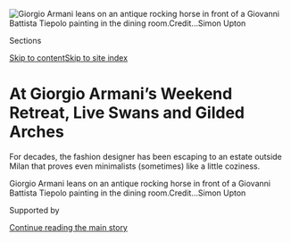 <div id="app">

<div>

<div>

<div>

</div>

<div data-aria-hidden="false">

<div id="site-content" role="main">

<div>

<div class="css-1aor85t" style="opacity:0.000000001;z-index:-1;visibility:hidden">

<div class="css-1hqnpie">

<div class="css-epjblv">

<span class="css-100wwgy">At Giorgio Armani’s Weekend Retreat, Live
Swans and Gilded Arches</span>

</div>

<div class="css-k008qs">

<div class="css-o5pzib">

<span class="css-18z7m18"></span>

<div>

</div>

</div>

<span class="css-1n6z4y">https://nyti.ms/2zi3WVb</span>

<div class="css-1705lsu">

<div class="css-4xjgmj">

<div class="css-4skfbu" role="toolbar" data-aria-label="Social Media Share buttons, Save button, and Comments Panel with current comment count" data-testid="share-tools">

  - 
  - 
  - 
  - 
    
    <div class="css-6n7j50">
    
    </div>

  - 
  - 

</div>

</div>

</div>

</div>

</div>

</div>

<div id="NYT_TOP_BANNER_REGION" class="css-11qgg8s">

</div>

<div id="fullBleedHeaderContent">

<div class="css-n4ws9g">

![<span class="css-1l9o2ey e13ogyst0" data-aria-hidden="true">Giorgio
Armani leans on an antique rocking horse in front of a Giovanni Battista
Tiepolo painting in the dining
room.</span><span class="css-1nlbvxy e1z0qqy90" itemprop="copyrightHolder"><span class="css-1ly73wi e1tej78p0">Credit...</span><span><span>Simon
Upton</span></span></span>](https://static01.nyt.com/images/2018/11/13/t-magazine/tktmag-armani-slide-4Q84/tktmag-armani-slide-4Q84-articleLarge.jpg?quality=75&auto=webp&disable=upscale)

</div>

<div class="css-3z92zw">

<div class="css-6cn7ki">

<div class="NYTAppHideMasthead css-1bcu9v6 e1suatyy0">

<div class="section css-1o1qe8k e1suatyy2">

<div class="css-cu5p7t er09x8g0">

<div class="css-6n7j50">

</div>

<span class="css-1dv1kvn">Sections</span>

[Skip to content](#site-content)[Skip to site index](#site-index)

</div>

<div class="css-10698na e1huz5gh0">

</div>

</div>

</div>

<div class="css-1sojcmr ehdk2mb0">

# At Giorgio Armani’s Weekend Retreat, Live Swans and Gilded Arches

</div>

For decades, the fashion designer has been escaping to an estate outside
Milan that proves even minimalists (sometimes) like a little coziness.

</div>

</div>

<div class="css-nwzfg5 e1gnum310">

<span class="css-1f9pvn2 t-magazine">Giorgio Armani leans on an antique
rocking horse in front of a Giovanni Battista Tiepolo painting in the
dining
room.</span><span class="css-1nlbvxy e1z0qqy90" itemprop="copyrightHolder"><span class="css-1ly73wi e1tej78p0">Credit...</span><span><span>Simon
Upton</span></span></span>

</div>

<div id="sponsor-wrapper" class="css-1hyfx7x">

<div id="sponsor-slug" class="css-19vbshk">

Supported by

</div>

[Continue reading the main story](#after-sponsor)

<div id="sponsor" class="ad sponsor-wrapper" style="text-align:center;height:100%;display:block">

</div>

<div id="after-sponsor">

</div>

</div>

<div class="css-1wx1auc e1gnum311">

<div class="css-18e8msd">

<div class="css-vp77d3 epjyd6m0">

<div class="css-1baulvz">

By [<span class="css-1baulvz last-byline" itemprop="name">Nancy
Hass</span>](https://www.nytimes.com/by/nancy-hass)

</div>

</div>

  - Nov. 19, 2018

  - 
    
    <div class="css-4xjgmj">
    
    <div class="css-d8bdto" role="toolbar" data-aria-label="Social Media Share buttons, Save button, and Comments Panel with current comment count" data-testid="share-tools">
    
      - 
      - 
      - 
      - 
        
        <div class="css-6n7j50">
        
        </div>
    
      - 
      - 
    
    </div>
    
    </div>

</div>

</div>

</div>

<div class="section meteredContent css-1r7ky0e" name="articleBody" itemprop="articleBody">

<div class="css-1fanzo5 StoryBodyCompanionColumn">

<div class="css-53u6y8">

GIORGIO ARMANI, NOW 84, spends a great deal of time shuttling between
his nine residences throughout Europe, the United States and the
Caribbean. Unsurprisingly for someone whose exacting, understated
aesthetic has profoundly shaped both fashion and the culture at large,
he likes things to be just so in each of them. One of the reasons he
keeps such a vast array of homes is that he doesn’t like to stay in
hotels; he is easily upset by a sink mounted too high or an
unnecessarily oily
[bruschetta](https://cooking.nytimes.com/recipes/3846-sourdough-bruschetta).
Decorative flamboyance dismays him, as does poor execution.

In view of such fabled perfectionism, not to mention the sharp lines and
hushed neutrals that define both his clothing and home décor
collections, the weekend compound he has owned for nearly 30 years in
Broni — an unremarkable industrial town about an hour and a half south
of
[Milan](https://www.nytimes.com/2015/01/11/travel/what-to-do-in-36-hours-in-milan.html)
— is nothing you would expect. Unlike Lake Garda or
[Como](https://www.nytimes.com/2017/12/28/travel/lake-como-italy-younger-travelers.html),
the area is not known as a fashionable retreat for wealthy Milanese, but
from the moment you drive through the unmarked metal-plate gates
incongruously set on a two-lane highway, you are transported into a vast
Impressionist canvas stippled with fruit trees and fields of roses,
where sunshine diffuses into a blur of pastels.

The house that anchors the property is grand — Armani is, after all, on
the [Forbes list of the world’s
billionaires](https://www.forbes.com/profile/giorgio-armani/#35f49c492c5b)
— but it is also pink, a color one does not readily associate with him.
The nearly 15,000-square-foot, 26-room chalky rose stucco villa that he
visits at least a dozen times a year — far more than any of his other
vacation homes — stands on a slight rise overlooking 25 groomed acres.
Its color evokes the 1950s, the era in which the house was built (by the
Italian count Franco Cella di Rivara, who made a fortune creating Marvis
toothpaste), but its style is late 18th century — a supremely decorative
period that the designer, who made his name displacing 1980s kitsch with
sophisticated Italian minimalism, seems to crave in his off time. It is
to this romantically accoutered house that he repairs, in the back of
his chauffeured Bentley after a workweek in Milan. He grew up the son of
an accountant in nearby Piacenza, so the area has profound resonance for
him. “When you are here, you want to escape from things that are dark or
serious,” he says (in Italian — he has never mastered English), as he
squeezes your arm gently for emphasis. “I come on the weekend to see the
light.”

</div>

</div>

<div class="sizeLarge layoutHorizontal css-rezhvw ejvbdkh1">

[](https://www.nytimes.com/slideshow/2018/11/19/t-magazine/inside-giorgio-armanis-italian-villa.html)

<div class="css-5nx6oe">

## Inside Giorgio Armani’s Italian Villa

<div class="css-1xhl2m">

10 Photos

View Slide Show <span class="css-t4350i">›</span>

</div>

</div>

<div class="css-79elbk">

<div class="css-hyytny">

</div>

![](https://static01.nyt.com/images/2018/11/13/t-magazine/tktmag-armani-slide-7DHA/tktmag-armani-slide-7DHA-articleLarge.jpg?quality=75&auto=webp&disable=upscale)

</div>

<div class="css-17ai7jg e15qwgfe0">

<span class="css-1l9o2ey e13ogyst0">Simon Upton</span>

</div>

</div>

<div class="css-1fanzo5 StoryBodyCompanionColumn">

<div class="css-53u6y8">

He also comes to surround himself with his collection of fauna, many of
which he has imported in the past few years from distant lands. (“Now I
am a zookeeper\!”) Beyond the pink villa and the pond stocked with swans
and egrets lie large grassy enclosures where a menagerie of exotic
animals lazily grazes — zebras, guanacos, alpacas, longhorn deer: about
80 animals in total. A pair of South American parrots spread wide wings
of crimson, marigold and emerald as they nuzzle each other in a giant
outdoor cage. The designer’s dogs, a pack of six that includes not
merely obscure purebreds with noble lineage but a football-size
coffee-brown mutt called Pepe, greet you enthusiastically; the
soundtrack is the soft call of the cuckoos hiding in the beech trees
that rim the property’s distant borders.

</div>

</div>

<div class="css-1fanzo5 StoryBodyCompanionColumn">

<div class="css-53u6y8">

Inside the main house as well, Armani’s lingua franca — white, gray,
taupe and black — is markedly absent. In its place is a palette that
somehow in his hands is both subtle and vibrant: celadon, slate blue and
pale coral. The smooth plaster walls have a gently mottled finish that
suggests age and depth. “I wanted this house to make one feel as though
you are part of history,” he says.

Sunlight streams into the 70-foot-long main gallery through a series of
arched glass doors to the patio and a sweeping back staircase inlaid
with smooth pebbles. Most of the doorways on the main floor are crowned
with ornate 18th-century gilded arches, rescued by the home’s former
owner from a neglected, centuries-old villa nearby. The repeating motif
lends a gravitas that belies the house’s relatively recent vintage.
“These symbols of the past make you let go,” says Armani. “You can
breathe.”

</div>

</div>

<div class="css-79elbk" data-testid="photoviewer-wrapper">

<div class="css-z3e15g" data-testid="photoviewer-wrapper-hidden">

</div>

<div class="css-1a48zt4 ehw59r15" data-testid="photoviewer-children">

![<span class="css-1l9o2ey e13ogyst0" data-aria-hidden="true">The
marquetry screen behind the pool table in one of the living rooms was
designed by Renzo
Mongiardino.</span><span class="css-1nlbvxy e1z0qqy90" itemprop="copyrightHolder"><span class="css-1ly73wi e1tej78p0">Credit...</span><span>Simon
Upton</span></span>](https://static01.nyt.com/images/2018/11/13/t-magazine/tktmag-armani-slide-96NC/tktmag-armani-slide-96NC-articleLarge.jpg?quality=75&auto=webp&disable=upscale)

</div>

</div>

<div class="css-1fanzo5 StoryBodyCompanionColumn">

<div class="css-53u6y8">

IT IS DIFFICULT to imagine the notoriously precise designer — seemingly
always in his uniform of navy cashmere pullover, navy trousers, white
trainers and a late August tan — taking the time for deep breaths, much
less relinquishing control. And yet, despite its classical proportions,
the house has a warmth, a relaxed coziness, that makes you question
everything you thought you knew about the man who spent decades building
an international empire.

</div>

</div>

<div class="css-1fanzo5 StoryBodyCompanionColumn">

<div class="css-53u6y8">

While his Milan palazzo on Via Borgonuovo in the Brera neighborhood was
famously done up by the designer [Peter
Marino](https://www.nytimes.com/2012/03/11/magazine/peter-marino-likes-playing-bad-cop.html)
in the 1980s in linear monochrome, there is no trace of an outside
decorator’s statement here. Nor has Armani updated it much through the
decades. Absent, too, are sculptural contemporary furniture pieces or
antiques of the great-to-look-at-but-miserable-to-sit-in sort. There is
also little evidence of the spare, Deco-inspired furniture he creates
for his own line, [Armani/Casa](https://www.armani.com/casa/us/).
Instead, the living areas are dominated by deep-cushioned ivory
roll-armed sofas that you instantly want to sink into for a nap, perhaps
with a dog or two snoozing beside you. The lush neutral carpets are
lightly stained here and there; there may be evidence of a canine tooth
mark on a low wood-edged coffee table. In a nook off the grand main
entrance with its mirror-polished marble floors (the doorway is flanked
by a seven-foot-tall pair of classical stone statues whimsically turned
into giant lamps) stands a foosball table.

Armani has never been much for hanging art on his walls — “distracting,”
he says — and the *objets* arranged on the low Asian-influenced tables
and painted étagères in the living areas are a mix of the precious and
the sentimental: a marble bust picked up in the local flea market (“to
me, it resembles Seneca”), a collection of 19th-century pharmacy bottles
from Tunisia (“charmed away, for a price, from a man who looked about
120 years old”), a stone lion from the 1700s purchased at the [Marché
aux
Puces](https://www.nytimes.com/2014/11/30/travel/at-a-paris-flea-market-tips-for-treasure-hunters.html)
outside Paris. On a side chest in the dining room is a collection of
silver serving pieces from Gran Caffè Doney, once his favorite osteria
in
[Florence](https://www.nytimes.com/2014/09/28/travel/things-to-do-in-36-hours-in-florence-italy.html),
long defunct. A small table is arrayed, shrinelike, with sculptures of
graceful male bodies and a framed image of [Sergio
Galeotti](https://www.nytimes.com/1985/08/16/nyregion/sergio-galeotti.html),
Armani’s partner in life and business, who died in 1985. There is
another framed image of Galeotti in the master bedroom; almost no other
photographs are on display.

While other designers may use an invitation to their weekend homes to
cement relationships with celebrities, Armani’s guests at the villa are
never famous. Too tiring, he says, with a wave of his hand: “And then
one tells the other and you have to have them all.” Instead, he prefers
to be surrounded by family — his sister and nephew once worked for the
company, and his nieces still do — and his close group of key employees
and friends, many of them journalists. After a day strolling the gravel
paths, visiting the alpacas, a late afternoon swim in the pool and a
simple dinner by his chef, his guests will gather in one of the living
rooms. The lofty ceilinged space is made cozy by his collection of
folding screens — Japanese antiques and one by the revered 20th-century
architect [Renzo
Mongiardino](https://www.nytimes.com/2016/04/06/t-magazine/renzo-mongiardino-architect.html)
— that soften the room’s angles. At the far end sits a pool table that
[Paul Newman](https://www.nytimes.com/2008/09/28/movies/28newman.html)
played on in “[The Color of
Money](https://www.nytimes.com/1986/10/17/movies/screen-paul-newman-in-the-color-of-money.html),”
a gift from one of his nieces.

And then, once the lights are dimmed, Armani, finally far from the
demands of the sprawling principality he has ruled for nearly half a
century, settles into what could be an almost ordinary life. He pushes
up the sleeves of his fine-gauge sweater. He arranges himself just so on
the goose-down cushions of one of the ivory sofas. He flicks on the
enormous flat-screen that dominates one corner. It is time to binge late
into the night on “[The
Crown](https://www.nytimes.com/2017/12/07/arts/television/the-crown-season-2-review.html?action=click&contentCollection=Television&module=RelatedCoverage&region=EndOfArticle&pgtype=article).”
Even the emperor sometimes needs a break.

</div>

</div>

<div>

</div>

</div>

<div>

</div>

<div>

</div>

<div>

</div>

<div>

<div id="bottom-wrapper" class="css-1ede5it">

<div id="bottom-slug" class="css-l9onyx">

Advertisement

</div>

[Continue reading the main story](#after-bottom)

<div id="bottom" class="ad bottom-wrapper" style="text-align:center;height:100%;display:block;min-height:90px">

</div>

<div id="after-bottom">

</div>

</div>

</div>

</div>

</div>

## Site Index

<div>

</div>

## Site Information Navigation

  - [© <span>2020</span> <span>The New York Times
    Company</span>](https://help.nytimes.com/hc/en-us/articles/115014792127-Copyright-notice)

<!-- end list -->

  - [NYTCo](https://www.nytco.com/)
  - [Contact
    Us](https://help.nytimes.com/hc/en-us/articles/115015385887-Contact-Us)
  - [Work with us](https://www.nytco.com/careers/)
  - [Advertise](https://nytmediakit.com/)
  - [T Brand Studio](http://www.tbrandstudio.com/)
  - [Your Ad
    Choices](https://www.nytimes.com/privacy/cookie-policy#how-do-i-manage-trackers)
  - [Privacy](https://www.nytimes.com/privacy)
  - [Terms of
    Service](https://help.nytimes.com/hc/en-us/articles/115014893428-Terms-of-service)
  - [Terms of
    Sale](https://help.nytimes.com/hc/en-us/articles/115014893968-Terms-of-sale)
  - [Site Map](https://spiderbites.nytimes.com)
  - [Help](https://help.nytimes.com/hc/en-us)
  - [Subscriptions](https://www.nytimes.com/subscription?campaignId=37WXW)

</div>

</div>

</div>

</div>
